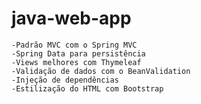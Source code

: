 # java-web-app



    -Padrão MVC com o Spring MVC
    -Spring Data para persistência
    -Views melhores com Thymeleaf
    -Validação de dados com o BeanValidation
    -Injeção de dependências
    -Estilização do HTML com Bootstrap


